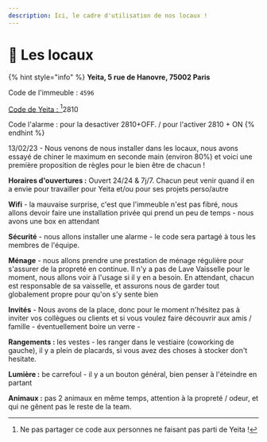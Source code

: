 ```yaml
---
description: Ici, le cadre d'utilisation de nos locaux !
---
```


# 🏢 Les locaux

{% hint style="info" %}
**Yeita, 5 rue de Hanovre, 75002 Paris**

Code de l'immeuble : `4596`

[Code de Yeita : ](#user-content-fn-1)[^1]2810

Code l'alarme : pour la desactiver 2810+OFF. / pour l'activer 2810 + ON
{% endhint %}

13/02/23 - Nous venons de nous installer dans les locaux, nous avons essayé de chiner le maximum en seconde main (environ 80%) et voici une première proposition de règles pour le bien être de chacun !&#x20;

**Horaires d'ouvertures :**  Ouvert 24/24 & 7j/7. Chacun peut venir quand il en a envie pour travailler pour Yeita et/ou pour ses projets perso/autre&#x20;

**Wifi** - la mauvaise surprise, c'est que l'immeuble n'est pas fibré, nous allons devoir faire une installation privée qui prend un peu de temps - nous avons une box en attendant&#x20;

**Sécurité** - nous allons installer une alarme - le code sera partagé à tous les membres de l'équipe.&#x20;

**Ménage** - nous allons prendre une prestation de ménage régulière pour s'assurer de la propreté en continue. Il n'y a pas de Lave Vaisselle pour le moment, nous allons voir à l'usage si il y en a besoin. En attendant, chacun est responsable de sa vaisselle, et assurons nous de garder tout globalement propre pour qu'on s'y sente bien&#x20;

**Invités** - Nous avons de la place, donc pour le moment n'hésitez pas à inviter vos collègues ou clients et si vous voulez faire découvrir aux amis / famille - éventuellement boire un verre -&#x20;

**Rangements :** les vestes - les ranger dans le vestiaire (coworking de gauche), il y a plein de placards, si vous avez des choses à stocker don't hesitate.&#x20;

**Lumière :** be carrefoul - il y a un bouton général, bien penser à l'éteindre en partant

**Animaux :** pas 2 animaux en même temps, attention à la propreté / odeur, et qui ne gênent pas le reste de la team.&#x20;



[^1]: Ne pas partager ce code aux personnes ne faisant pas parti de Yeita !
